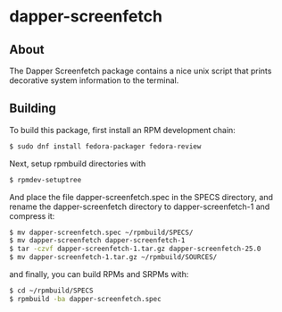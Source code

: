 # dapper-screenfetch

## About
The Dapper Screenfetch package contains a nice unix script that prints decorative system information to the terminal.


## Building
To build this package, first install an RPM development chain:

```bash
$ sudo dnf install fedora-packager fedora-review

```

Next, setup rpmbuild directories with

```bash
$ rpmdev-setuptree
```
And place the file dapper-screenfetch.spec in the SPECS directory, and rename the dapper-screenfetch directory to dapper-screenfetch-1 and compress it:
```bash
$ mv dapper-screenfetch.spec ~/rpmbuild/SPECS/
$ mv dapper-screenfetch dapper-screenfetch-1
$ tar -czvf dapper-screenfetch-1.tar.gz dapper-screenfetch-25.0
$ mv dapper-screenfetch-1.tar.gz ~/rpmbuild/SOURCES/
```

and finally, you can build RPMs and SRPMs with:
```bash
$ cd ~/rpmbuild/SPECS
$ rpmbuild -ba dapper-screenfetch.spec
```
